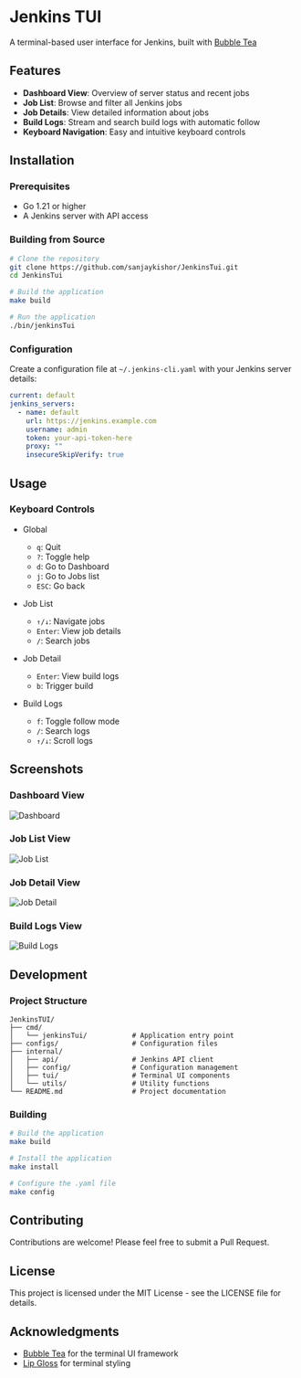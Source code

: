 # Jenkins TUI

A terminal-based user interface for Jenkins, built with [Bubble Tea](https://github.com/charmbracelet/bubbletea)

## Features

- **Dashboard View**: Overview of server status and recent jobs
- **Job List**: Browse and filter all Jenkins jobs
- **Job Details**: View detailed information about jobs
- **Build Logs**: Stream and search build logs with automatic follow
- **Keyboard Navigation**: Easy and intuitive keyboard controls

## Installation

### Prerequisites

- Go 1.21 or higher
- A Jenkins server with API access

### Building from Source

```bash
# Clone the repository
git clone https://github.com/sanjaykishor/JenkinsTui.git
cd JenkinsTui

# Build the application
make build

# Run the application
./bin/jenkinsTui
```

### Configuration

Create a configuration file at `~/.jenkins-cli.yaml` with your Jenkins server details:

```yaml
current: default
jenkins_servers:
  - name: default
    url: https://jenkins.example.com
    username: admin
    token: your-api-token-here
    proxy: ""
    insecureSkipVerify: true
```

## Usage

### Keyboard Controls

- Global
  - `q`: Quit
  - `?`: Toggle help
  - `d`: Go to Dashboard
  - `j`: Go to Jobs list
  - `ESC`: Go back

- Job List
  - `↑/↓`: Navigate jobs
  - `Enter`: View job details
  - `/`: Search jobs

- Job Detail
  - `Enter`: View build logs
  - `b`: Trigger build

- Build Logs
  - `f`: Toggle follow mode
  - `/`: Search logs
  - `↑/↓`: Scroll logs

## Screenshots

### Dashboard View
![Dashboard](./images/dashboard.png)

### Job List View
![Job List](./images/job-list.png)

### Job Detail View
![Job Detail](./images/job-detail.png)

### Build Logs View
![Build Logs](./images/build-logs.png)

## Development

### Project Structure

```
JenkinsTUI/
├── cmd/
│   └── jenkinsTui/           # Application entry point
├── configs/                  # Configuration files
├── internal/
│   ├── api/                  # Jenkins API client
│   ├── config/               # Configuration management
│   ├── tui/                  # Terminal UI components
│   └── utils/                # Utility functions
└── README.md                 # Project documentation
```

### Building 

```bash
# Build the application
make build

# Install the application
make install

# Configure the .yaml file
make config
```

## Contributing

Contributions are welcome! Please feel free to submit a Pull Request.

## License

This project is licensed under the MIT License - see the LICENSE file for details.

## Acknowledgments

- [Bubble Tea](https://github.com/charmbracelet/bubbletea) for the terminal UI framework
- [Lip Gloss](https://github.com/charmbracelet/lipgloss) for terminal styling
